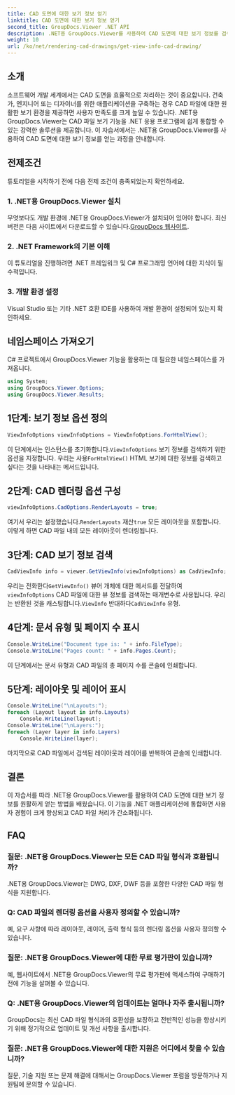 ```yaml
---
title: CAD 도면에 대한 보기 정보 얻기
linktitle: CAD 도면에 대한 보기 정보 얻기
second_title: GroupDocs.Viewer .NET API
description: .NET용 GroupDocs.Viewer를 사용하여 CAD 도면에 대한 보기 정보를 검색하는 방법을 알아보세요. 원활한 CAD 파일 처리로 .NET 애플리케이션을 강화하세요.
weight: 10
url: /ko/net/rendering-cad-drawings/get-view-info-cad-drawing/
---
```

## 소개
소프트웨어 개발 세계에서는 CAD 도면을 효율적으로 처리하는 것이 중요합니다. 건축가, 엔지니어 또는 디자이너를 위한 애플리케이션을 구축하는 경우 CAD 파일에 대한 원활한 보기 환경을 제공하면 사용자 만족도를 크게 높일 수 있습니다. .NET용 GroupDocs.Viewer는 CAD 파일 보기 기능을 .NET 응용 프로그램에 쉽게 통합할 수 있는 강력한 솔루션을 제공합니다. 이 자습서에서는 .NET용 GroupDocs.Viewer를 사용하여 CAD 도면에 대한 보기 정보를 얻는 과정을 안내합니다.
## 전제조건
튜토리얼을 시작하기 전에 다음 전제 조건이 충족되었는지 확인하세요.
### 1. .NET용 GroupDocs.Viewer 설치
 무엇보다도 개발 환경에 .NET용 GroupDocs.Viewer가 설치되어 있어야 합니다. 최신 버전은 다음 사이트에서 다운로드할 수 있습니다.[GroupDocs 웹사이트](https://releases.groupdocs.com/viewer/net/).
### 2. .NET Framework의 기본 이해
이 튜토리얼을 진행하려면 .NET 프레임워크 및 C# 프로그래밍 언어에 대한 지식이 필수적입니다.
### 3. 개발 환경 설정
Visual Studio 또는 기타 .NET 호환 IDE를 사용하여 개발 환경이 설정되어 있는지 확인하세요.

## 네임스페이스 가져오기
C# 프로젝트에서 GroupDocs.Viewer 기능을 활용하는 데 필요한 네임스페이스를 가져옵니다.

```csharp
using System;
using GroupDocs.Viewer.Options;
using GroupDocs.Viewer.Results;
```

## 1단계: 보기 정보 옵션 정의
```csharp
ViewInfoOptions viewInfoOptions = ViewInfoOptions.ForHtmlView();
```
 이 단계에서는 인스턴스를 초기화합니다.`ViewInfoOptions` 보기 정보를 검색하기 위한 옵션을 지정합니다. 우리는 사용`ForHtmlView()` HTML 보기에 대한 정보를 검색하고 싶다는 것을 나타내는 메서드입니다.
## 2단계: CAD 렌더링 옵션 구성
```csharp
viewInfoOptions.CadOptions.RenderLayouts = true;
```
 여기서 우리는 설정했습니다.`RenderLayouts` 재산`true` 모든 레이아웃을 포함합니다. 이렇게 하면 CAD 파일 내의 모든 레이아웃이 렌더링됩니다.
## 3단계: CAD 보기 정보 검색
```csharp
CadViewInfo info = viewer.GetViewInfo(viewInfoOptions) as CadViewInfo;
```
 우리는 전화한다`GetViewInfo()` 뷰어 개체에 대한 메서드를 전달하여`viewInfoOptions` CAD 파일에 대한 뷰 정보를 검색하는 매개변수로 사용됩니다. 우리는 반환된 것을 캐스팅합니다.`ViewInfo` 반대하다`CadViewInfo` 유형.
## 4단계: 문서 유형 및 페이지 수 표시
```csharp
Console.WriteLine("Document type is: " + info.FileType);
Console.WriteLine("Pages count: " + info.Pages.Count);
```
이 단계에서는 문서 유형과 CAD 파일의 총 페이지 수를 콘솔에 인쇄합니다.
## 5단계: 레이아웃 및 레이어 표시
```csharp
Console.WriteLine("\nLayouts:");
foreach (Layout layout in info.Layouts)
    Console.WriteLine(layout);
Console.WriteLine("\nLayers:");
foreach (Layer layer in info.Layers)
    Console.WriteLine(layer);
```
마지막으로 CAD 파일에서 검색된 레이아웃과 레이어를 반복하여 콘솔에 인쇄합니다.

## 결론
이 자습서를 따라 .NET용 GroupDocs.Viewer를 활용하여 CAD 도면에 대한 보기 정보를 원활하게 얻는 방법을 배웠습니다. 이 기능을 .NET 애플리케이션에 통합하면 사용자 경험이 크게 향상되고 CAD 파일 처리가 간소화됩니다.
## FAQ
### 질문: .NET용 GroupDocs.Viewer는 모든 CAD 파일 형식과 호환됩니까?
.NET용 GroupDocs.Viewer는 DWG, DXF, DWF 등을 포함한 다양한 CAD 파일 형식을 지원합니다.
### Q: CAD 파일의 렌더링 옵션을 사용자 정의할 수 있습니까?
예, 요구 사항에 따라 레이아웃, 레이어, 출력 형식 등의 렌더링 옵션을 사용자 정의할 수 있습니다.
### 질문: .NET용 GroupDocs.Viewer에 대한 무료 평가판이 있습니까?
예, 웹사이트에서 .NET용 GroupDocs.Viewer의 무료 평가판에 액세스하여 구매하기 전에 기능을 살펴볼 수 있습니다.
### Q: .NET용 GroupDocs.Viewer의 업데이트는 얼마나 자주 출시됩니까?
GroupDocs는 최신 CAD 파일 형식과의 호환성을 보장하고 전반적인 성능을 향상시키기 위해 정기적으로 업데이트 및 개선 사항을 출시합니다.
### 질문: .NET용 GroupDocs.Viewer에 대한 지원은 어디에서 찾을 수 있습니까?
질문, 기술 지원 또는 문제 해결에 대해서는 GroupDocs.Viewer 포럼을 방문하거나 지원팀에 문의할 수 있습니다.